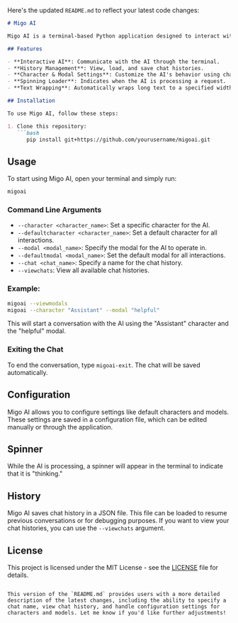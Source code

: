 Here's the updated `README.md` to reflect your latest code changes:

```markdown
# Migo AI

Migo AI is a terminal-based Python application designed to interact with AI models, allowing users to chat with an AI, manage chat histories, and customize AI settings. It supports various features such as saving chat history, using different models and characters, and displaying a spinning loader while the AI is processing.

## Features

- **Interactive AI**: Communicate with the AI through the terminal.
- **History Management**: View, load, and save chat histories.
- **Character & Modal Settings**: Customize the AI's behavior using characters and models.
- **Spinning Loader**: Indicates when the AI is processing a request.
- **Text Wrapping**: Automatically wraps long text to a specified width.

## Installation

To use Migo AI, follow these steps:

1. Clone this repository:
   ```bash
      pip install git+https://github.com/yourusername/migoai.git
   ```

## Usage

To start using Migo AI, open your terminal and simply run:

```bash
migoai
```

### Command Line Arguments

- `--character <character_name>`: Set a specific character for the AI.
- `--defaultcharacter <character_name>`: Set a default character for all interactions.
- `--modal <modal_name>`: Specify the modal for the AI to operate in.
- `--defaultmodal <modal_name>`: Set the default modal for all interactions.
- `--chat <chat_name>`: Specify a name for the chat history.
- `--viewchats`: View all available chat histories.

### Example:

```bash
migoai --viewmodals
migoai --character "Assistant" --modal "helpful"
```

This will start a conversation with the AI using the "Assistant" character and the "helpful" modal.

### Exiting the Chat

To end the conversation, type `migoai-exit`. The chat will be saved automatically.

## Configuration

Migo AI allows you to configure settings like default characters and models. These settings are saved in a configuration file, which can be edited manually or through the application.

## Spinner

While the AI is processing, a spinner will appear in the terminal to indicate that it is "thinking."

## History

Migo AI saves chat history in a JSON file. This file can be loaded to resume previous conversations or for debugging purposes. If you want to view your chat histories, you can use the `--viewchats` argument.

## License

This project is licensed under the MIT License - see the [LICENSE](LICENSE) file for details.
```

This version of the `README.md` provides users with a more detailed description of the latest changes, including the ability to specify a chat name, view chat history, and handle configuration settings for characters and models. Let me know if you'd like further adjustments!